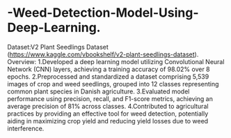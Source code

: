 # -Weed-Detection-Model-Using-Deep-Learning.
Dataset:V2 Plant Seedlings Dataset (https://www.kaggle.com/vbookshelf/v2-plant-seedlings-dataset).
Overview:
1.Developed a deep learning model utilizing Convolutional Neural Network (CNN) layers, achieving a training accuracy of 98.02% over 8 epochs.
2.Preprocessed and standardized a dataset comprising 5,539 images of crop and weed seedlings, grouped into 12 classes representing common plant species in Danish agriculture.
3.Evaluated model performance using precision, recall, and F1-score metrics, achieving an average precision of 81% across classes.
4.Contributed to agricultural practices by providing an effective tool for weed detection, potentially aiding in maximizing crop yield and reducing yield losses due to weed interference.
